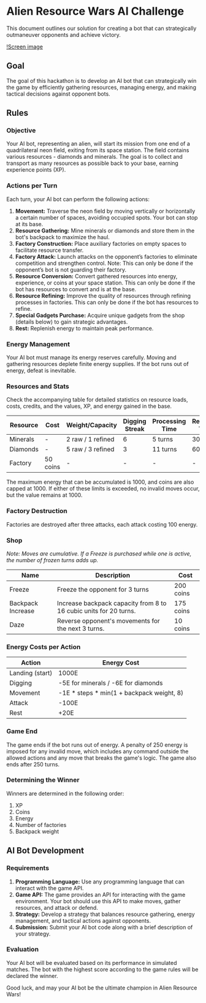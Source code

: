 # Alien Resource Wars AI Challenge

This document outlines our solution for creating a bot that can strategically outmaneuver opponents and achieve victory.

[!Screen image](image.png)

## Goal

The goal of this hackathon is to develop an AI bot that can strategically win the game by efficiently gathering resources, managing energy, and making tactical decisions against opponent bots.

## Rules

### Objective
Your AI bot, representing an alien, will start its mission from one end of a quadrilateral neon field, exiting from its space station. The field contains various resources - diamonds and minerals. The goal is to collect and transport as many resources as possible back to your base, earning experience points (XP).

### Actions per Turn
Each turn, your AI bot can perform the following actions:

1. **Movement:** Traverse the neon field by moving vertically or horizontally a certain number of spaces, avoiding occupied spots. Your bot can stop at its base.
2. **Resource Gathering:** Mine minerals or diamonds and store them in the bot's backpack to maximize the haul.
3. **Factory Construction:** Place auxiliary factories on empty spaces to facilitate resource transfer.
4. **Factory Attack:** Launch attacks on the opponent’s factories to eliminate competition and strengthen control. Note: This can only be done if the opponent’s bot is not guarding their factory.
5. **Resource Conversion:** Convert gathered resources into energy, experience, or coins at your space station. This can only be done if the bot has resources to convert and is at the base.
6. **Resource Refining:** Improve the quality of resources through refining processes in factories. This can only be done if the bot has resources to refine.
7. **Special Gadgets Purchase:** Acquire unique gadgets from the shop (details below) to gain strategic advantages.
8. **Rest:** Replenish energy to maintain peak performance.

### Energy Management
Your AI bot must manage its energy reserves carefully. Moving and gathering resources deplete finite energy supplies. If the bot runs out of energy, defeat is inevitable. 

### Resources and Stats
Check the accompanying table for detailed statistics on resource loads, costs, credits, and the values, XP, and energy gained in the base.

| Resource     | Cost      | Weight/Capacity | Digging Streak | Processing Time | Recovery Time | Value    | XP  | Energy |
|--------------|-----------|-----------------|----------------|-----------------|---------------|----------|-----|--------|
| Minerals     | -         | 2 raw / 1 refined | 6              | 5 turns         | 30 turns      | 15 coins | 10  | 250E   |
| Diamonds     | -         | 5 raw / 3 refined | 3              | 11 turns        | 60 turns      | 50 coins | 25  | 100E   |
| Factory      | 50 coins  | -               | -              | -               | -             | 75 (destroy) | 75 (destroy) | -  |

The maximum energy that can be accumulated is 1000, and coins are also capped at 1000. If either of these limits is exceeded, no invalid moves occur, but the value remains at 1000.

### Factory Destruction
Factories are destroyed after three attacks, each attack costing 100 energy.

### Shop
*Note: Moves are cumulative. If a Freeze is purchased while one is active, the number of frozen turns adds up.*

| Name             | Description                                                                               | Cost       |
|------------------|-------------------------------------------------------------------------------------------|------------|
| Freeze           | Freeze the opponent for 3 turns                                                           | 200 coins  |
| Backpack Increase| Increase backpack capacity from 8 to 16 cubic units for 20 turns.                         | 175 coins  |
| Daze             | Reverse opponent's movements for the next 3 turns.                                        | 10 coins   |

### Energy Costs per Action
| Action           | Energy Cost              |
|------------------|--------------------------|
| Landing (start)  | 1000E                    |
| Digging          | -5E for minerals / -6E for diamonds |
| Movement         | -1E * steps * min(1 + backpack weight, 8) |
| Attack           | -100E                    |
| Rest             | +20E                     |

### Game End
The game ends if the bot runs out of energy. A penalty of 250 energy is imposed for any invalid move, which includes any command outside the allowed actions and any move that breaks the game's logic. The game also ends after 250 turns.

### Determining the Winner
Winners are determined in the following order:
1. XP
2. Coins
3. Energy
4. Number of factories
5. Backpack weight

## AI Bot Development

### Requirements
1. **Programming Language:** Use any programming language that can interact with the game API.
2. **Game API:** The game provides an API for interacting with the game environment. Your bot should use this API to make moves, gather resources, and attack or defend.
3. **Strategy:** Develop a strategy that balances resource gathering, energy management, and tactical actions against opponents.
4. **Submission:** Submit your AI bot code along with a brief description of your strategy.

### Evaluation
Your AI bot will be evaluated based on its performance in simulated matches. The bot with the highest score according to the game rules will be declared the winner.

Good luck, and may your AI bot be the ultimate champion in Alien Resource Wars!
